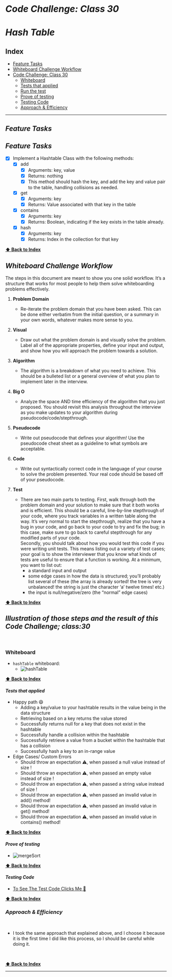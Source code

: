 # ***Code Challenge: Class 30***

# ***Hash Table***

## Index

- [Feature Tasks](#Feature-Tasks)
- [Whiteboard Challenge Workflow](#Whiteboard-Challenge-Workflow)
- [Code Challenge: Class 30](#Illustration-of-those-steps-and-the-result-of-this-Code-Challenge;-class-30)
  - [Whiteboard](#Whiteboard)
  - [Tests that applied](#Tests-that-applied)
  - [Run the test](#Run-the-test)
  - [Prove of testing](#Prove-of-testing)
  - [Testing Code](#Testing-Code)
  - [Approach & Efficiency](#Approach-&-Efficiency)

---

## ***Feature Tasks***

## ***Feature Tasks***

- [x] Implement a Hashtable Class with the following methods:
  - [x] add
    - [x] Arguments: key, value
    - [x] Returns: nothing
    - [x] This method should hash the key, and add the key and value pair to the table, handling collisions as needed.
  - [x] get
    - [x] Arguments: key
    - [x] Returns: Value associated with that key in the table
  - [x] contains
    - [x] Arguments: key
    - [x] Returns: Boolean, indicating if the key exists in the table already.
  - [x] hash
    - [x] Arguments: key
    - [x] Returns: Index in the collection for that key

**[⬆ Back to Index](#index)**

## ***Whiteboard Challenge Workflow***

The steps in this document are meant to show you one solid workflow. It’s a structure that works for most people to help them solve whiteboarding problems effectively.

1. **Problem Domain**
    - Re-iterate the problem domain that you have been asked. This can be done either verbatim from the initial question, or a summary in your own words, whatever makes more sense to you.

2. **Visual**
    - Draw out what the problem domain is and visually solve the problem. Label all of the appropriate properties, define your input and output, and show how you will approach the problem towards a solution.

3. **Algorithm**
    - The algorithm is a breakdown of what you need to achieve. This should be a bulleted list or a general overview of what you plan to implement later in the interview.

4. **Big O**
    - Analyze the space AND time efficiency of the algorithm that you just proposed. You should revisit this analysis throughout the interview as you make updates to your algorithm during pseudocode/code/stepthrough.

5. **Pseudocode**
    - Write out pseudocode that defines your algorithm! Use the pseudocode cheat sheet as a guideline to what symbols are acceptable.

6. **Code**
    - Write out syntactically correct code in the language of your course to solve the problem presented. Your real code should be based off of your pseudocode.

7. **Test**
    - There are two main parts to testing. First, walk through both the problem domain and your solution to make sure that it both works and is efficient. This should be a careful, line-by-line stepthrough of your code, where you track variables in a written table along the way. It’s very normal to start the stepthrough, realize that you have a bug in your code, and go back to your code to try and fix the bug; in this case, make sure to go back to careful stepthrough for any modified parts of your code. <br> Secondly, you should talk about how you would test this code if you were writing unit tests. This means listing out a variety of test cases; your goal is to show the interviewer that you know what kinds of tests are useful to ensure that a function is working. At a minimum, you want to list out:
        - a standard input and output
        - some edge cases in how the data is structured; you’ll probably list several of these (the array is already sorted! the tree is very unbalanced! the string is just the character ‘a’ twelve times! etc.)
        - the input is null/negative/zero (the “normal” edge cases)

**[⬆ Back to Index](#index)**

## ***Illustration of those steps and the result of this Code Challenge; class:30***

<br>

### **Whiteboard**

- `hashTable` whiteboard:
  - ![hashTable](../../assets/hashTable.jpg)

**[⬆ Back to Index](#index)**

#### ***Tests that applied***

- Happy path 😄
  - Adding a key/value to your hashtable results in the value being in the data structure
  - Retrieving based on a key returns the value stored
  - Successfully returns null for a key that does not exist in the hashtable
  - Successfully handle a collision within the hashtable
  - Successfully retrieve a value from a bucket within the hashtable that has a collision
  - Successfully hash a key to an in-range value
- Edge Cases/ Custom Errors
  - Should throw an expectation ⚠️, when passed a null value instead of size !
  - Should throw an expectation ⚠️, when passed an empty value instead of size !
  - Should throw an expectation ⚠️, when passed a string value instead of size !
  - Should throw an expectation ⚠️, when passed an invalid value in add() method!
  - Should throw an expectation ⚠️, when passed an invalid value in get() method!
  - Should throw an expectation ⚠️, when passed an invalid value in contains() method!

**[⬆ Back to Index](#index)**

#### ***Prove of testing***

- ![mergeSort](../../assets/hashTable-test.PNG)

**[⬆ Back to Index](#index)**

#### ***Testing Code***

- [To See The Test Code Clicks Me 🧪](../../__test__/hashTable.test.js)

**[⬆ Back to Index](#index)**

### ***Approach & Efficiency***

<br>

- I took the same approach that explained above, and I choose it because it is the first time I did like this process, so I should be careful while doing it.

<br>

**[⬆ Back to Index](#index)**

---
